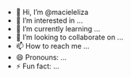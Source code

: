 - 👋 Hi, I’m @macieleliza
- 👀 I’m interested in ...
- 🌱 I’m currently learning ...
- 💞️ I’m looking to collaborate on ...
- 📫 How to reach me ...
- 😄 Pronouns: ...
- ⚡ Fun fact: ...

<!---
macieleliza/macieleliza is a ✨ special ✨ repository because its `README.md` (this file) appears on your GitHub profile.
You can click the Preview link to take a look at your changes.
--->
